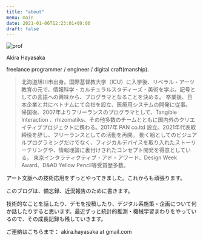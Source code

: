 ```yaml
---
title: "about"
menu: main
date: 2021-01-06T12:23:01+09:00
draft: false
---
```


![prof](/about/prof.jpg)

Akira Hayasaka

freelance programmer / engineer / digital craft(manship).

> 北海道旭川市出身。国際基督教大学（ICU）に入学後、リベラル・アーツ教育の元で、情報科学・カルチュラルスタディーズ・美術を学ぶ。記号としての言語への興味から、プログラマとなることを決める。 
> 卒業後、日本企業と共にベトナムにて会社を設立、医療用システムの開発に従事。
> 帰国後、2007年よりフリーランスのプログラマとして、Tangible Interaction 、rhizomatiks、その他多数のチームとともに国内外のクリエイティブプロジェクトに携わる。2017年 PAN co.ltd 設立。2021年代表取締役を辞し、フリーランスとしての活動を再開。
> 動く絵としてのビジュアルプログラミングだけでなく、フィジカルデバイスを取り入れたストーリーテリングや、情報理論に裏付けされたコンセプト開発を得意としている。
> 東京インタラティクティブ・アド・アワード、Design Week Award、D&AD Yellow Pencil等受賞歴多数。


アート文脈への技術応用をずっとやってきました。これからも頑張ります。

このブログは、備忘録、近況報告のために書きます。

技術的なことを話したり、デモを投稿したり、デジタル系施策・企画について何か話したりすると思います。最近ずっと統計的推測・機械学習まわりをやっているので、その成長記録も残していきます。

ご連絡はこちらまで：
akira.hayasaka at gmail.com